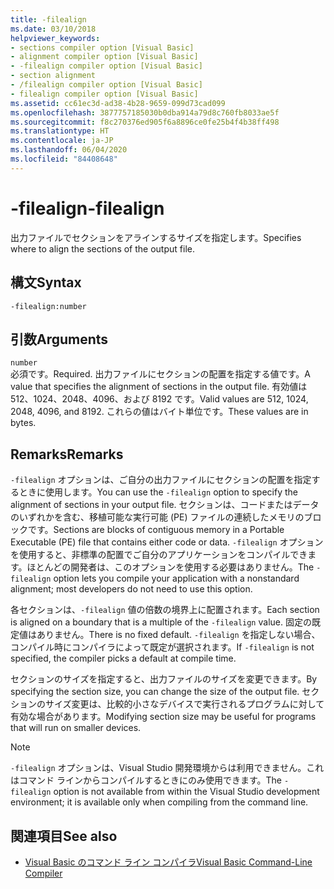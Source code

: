 ```yaml
---
title: -filealign
ms.date: 03/10/2018
helpviewer_keywords:
- sections compiler option [Visual Basic]
- alignment compiler option [Visual Basic]
- -filealign compiler option [Visual Basic]
- section alignment
- /filealign compiler option [Visual Basic]
- filealign compiler option [Visual Basic]
ms.assetid: cc61ec3d-ad38-4b28-9659-099d73cad099
ms.openlocfilehash: 3877757185030b0dba914a79d8c760fb8033ae5f
ms.sourcegitcommit: f8c270376ed905f6a8896ce0fe25b4f4b38ff498
ms.translationtype: HT
ms.contentlocale: ja-JP
ms.lasthandoff: 06/04/2020
ms.locfileid: "84408648"
---
```

# <a name="-filealign"></a><span data-ttu-id="ae7f0-102">-filealign</span><span class="sxs-lookup"><span data-stu-id="ae7f0-102">-filealign</span></span>
<span data-ttu-id="ae7f0-103">出力ファイルでセクションをアラインするサイズを指定します。</span><span class="sxs-lookup"><span data-stu-id="ae7f0-103">Specifies where to align the sections of the output file.</span></span>  
  
## <a name="syntax"></a><span data-ttu-id="ae7f0-104">構文</span><span class="sxs-lookup"><span data-stu-id="ae7f0-104">Syntax</span></span>  
  
```console  
-filealign:number  
```  
  
## <a name="arguments"></a><span data-ttu-id="ae7f0-105">引数</span><span class="sxs-lookup"><span data-stu-id="ae7f0-105">Arguments</span></span>  
 `number`  
 <span data-ttu-id="ae7f0-106">必須です。</span><span class="sxs-lookup"><span data-stu-id="ae7f0-106">Required.</span></span> <span data-ttu-id="ae7f0-107">出力ファイルにセクションの配置を指定する値です。</span><span class="sxs-lookup"><span data-stu-id="ae7f0-107">A value that specifies the alignment of sections in the output file.</span></span> <span data-ttu-id="ae7f0-108">有効値は 512、1024、2048、4096、および 8192 です。</span><span class="sxs-lookup"><span data-stu-id="ae7f0-108">Valid values are 512, 1024, 2048, 4096, and 8192.</span></span> <span data-ttu-id="ae7f0-109">これらの値はバイト単位です。</span><span class="sxs-lookup"><span data-stu-id="ae7f0-109">These values are in bytes.</span></span>  
  
## <a name="remarks"></a><span data-ttu-id="ae7f0-110">Remarks</span><span class="sxs-lookup"><span data-stu-id="ae7f0-110">Remarks</span></span>  
 <span data-ttu-id="ae7f0-111">`-filealign` オプションは、ご自分の出力ファイルにセクションの配置を指定するときに使用します。</span><span class="sxs-lookup"><span data-stu-id="ae7f0-111">You can use the `-filealign` option to specify the alignment of sections in your output file.</span></span> <span data-ttu-id="ae7f0-112">セクションは、コードまたはデータのいずれかを含む、移植可能な実行可能 (PE) ファイルの連続したメモリのブロックです。</span><span class="sxs-lookup"><span data-stu-id="ae7f0-112">Sections are blocks of contiguous memory in a Portable Executable (PE) file that contains either code or data.</span></span> <span data-ttu-id="ae7f0-113">`-filealign` オプションを使用すると、非標準の配置でご自分のアプリケーションをコンパイルできます。ほとんどの開発者は、このオプションを使用する必要はありません。</span><span class="sxs-lookup"><span data-stu-id="ae7f0-113">The `-filealign` option lets you compile your application with a nonstandard alignment; most developers do not need to use this option.</span></span>  
  
 <span data-ttu-id="ae7f0-114">各セクションは、`-filealign` 値の倍数の境界上に配置されます。</span><span class="sxs-lookup"><span data-stu-id="ae7f0-114">Each section is aligned on a boundary that is a multiple of the `-filealign` value.</span></span> <span data-ttu-id="ae7f0-115">固定の既定値はありません。</span><span class="sxs-lookup"><span data-stu-id="ae7f0-115">There is no fixed default.</span></span> <span data-ttu-id="ae7f0-116">`-filealign` を指定しない場合、コンパイル時にコンパイラによって既定が選択されます。</span><span class="sxs-lookup"><span data-stu-id="ae7f0-116">If `-filealign` is not specified, the compiler picks a default at compile time.</span></span>  
  
 <span data-ttu-id="ae7f0-117">セクションのサイズを指定すると、出力ファイルのサイズを変更できます。</span><span class="sxs-lookup"><span data-stu-id="ae7f0-117">By specifying the section size, you can change the size of the output file.</span></span> <span data-ttu-id="ae7f0-118">セクションのサイズ変更は、比較的小さなデバイスで実行されるプログラムに対して有効な場合があります。</span><span class="sxs-lookup"><span data-stu-id="ae7f0-118">Modifying section size may be useful for programs that will run on smaller devices.</span></span>  
  
> [!NOTE]
> <span data-ttu-id="ae7f0-119">`-filealign` オプションは、Visual Studio 開発環境からは利用できません。これはコマンド ラインからコンパイルするときにのみ使用できます。</span><span class="sxs-lookup"><span data-stu-id="ae7f0-119">The `-filealign` option is not available from within the Visual Studio development environment; it is available only when compiling from the command line.</span></span>  
  
## <a name="see-also"></a><span data-ttu-id="ae7f0-120">関連項目</span><span class="sxs-lookup"><span data-stu-id="ae7f0-120">See also</span></span>

- [<span data-ttu-id="ae7f0-121">Visual Basic のコマンド ライン コンパイラ</span><span class="sxs-lookup"><span data-stu-id="ae7f0-121">Visual Basic Command-Line Compiler</span></span>](index.md)
